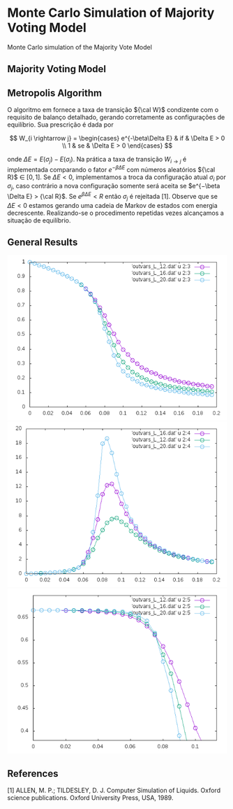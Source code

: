 # Monte Carlo Simulation of Majority Voting Model

Monte Carlo simulation of the Majority Vote Model 

## Majority Voting Model

## Metropolis Algorithm

O algoritmo em fornece a taxa de transição ${\cal W}$ condizente com o 
requisito de balanço detalhado, gerando corretamente as configurações de 
equilíbrio. Sua prescrição é dada por

$$
W_{i \rightarrow j} = 
\begin{cases} 
e^{-\beta\Delta E} & if & \Delta E > 0 \\
1 & se & \Delta E > 0
\end{cases}
$$

onde $\Delta E = E(\sigma_j ) − E(\sigma_i)$. Na prática a taxa de transição $W_{i \rightarrow j}$ 
é implementada comparando o fator $e^{-\beta\Delta E}$ com números aleatórios 
${\cal R}$ $\in$ $[0, 1]$. Se $\Delta E < 0$, implementamos a troca da configuração 
atual $\sigma_i$ por $\sigma_j$, caso contrário a nova configuração somente será 
aceita se $e^{−\beta \Delta E} > {\cal R}$. Se $e^{\beta \Delta E} < R$ então 
$\sigma_j$ é rejeitada [1]. Observe que se $\Delta E < 0$ estamos gerando uma 
cadeia de Markov de estados com energia decrescente. Realizando-se o procedimento 
repetidas vezes alcançamos a situação de equilíbrio.

## General Results

![](./img/magn.png)
![](./img/susce.png)
![](./img/bind.png)

## References

[1] ALLEN, M. P.; TILDESLEY, D. J. Computer Simulation of Liquids. Oxford science
publications. Oxford University Press, USA, 1989.